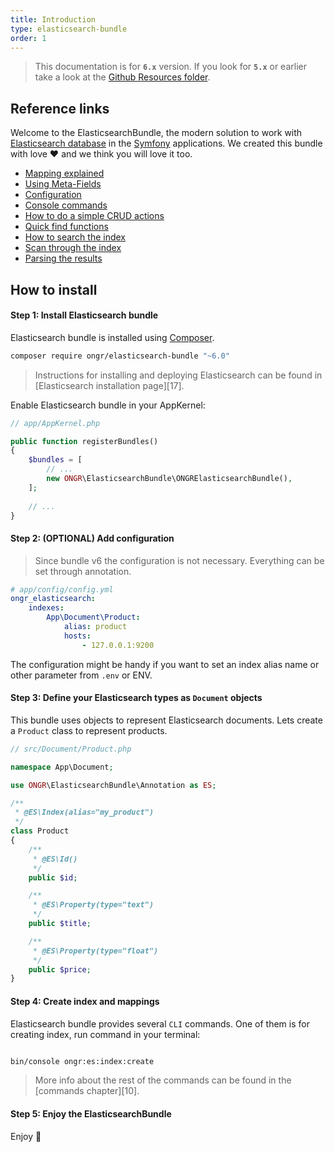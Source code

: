 ```yaml
---
title: Introduction
type: elasticsearch-bundle
order: 1
---
```


> This documentation is for **`6.x`** version. If you look for **`5.x`** or earlier take a look at the [Github Resources folder](https://github.com/ongr-io/ElasticsearchBundle/tree/5.2/Resources/doc).

## Reference links

Welcome to the ElasticsearchBundle, the modern solution to work with [Elasticsearch database](https://www.elastic.co/products/elasticsearch) in the [Symfony](https://github.com/symfony/symfony-standard) applications. We created this bundle with love :heart: and we think you will love it too.

* [Mapping explained](mapping.md)
* [Using Meta-Fields](meta_fields.md)
* [Configuration](configuration.md)
* [Console commands](commands.md)
* [How to do a simple CRUD actions](crud.md)
* [Quick find functions](find_functions.md)
* [How to search the index](search.md)
* [Scan through the index](scan.md)
* [Parsing the results](results_parsing.md)

## How to install

#### Step 1: Install Elasticsearch bundle

Elasticsearch bundle is installed using [Composer](https://getcomposer.org).

```bash
composer require ongr/elasticsearch-bundle "~6.0"
```

> Instructions for installing and deploying Elasticsearch can be found in
 [Elasticsearch installation page][17].

Enable Elasticsearch bundle in your AppKernel:

```php
// app/AppKernel.php

public function registerBundles()
{
    $bundles = [
        // ...
        new ONGR\ElasticsearchBundle\ONGRElasticsearchBundle(),
    ];
    
    // ...
}

```

#### Step 2: (OPTIONAL) Add configuration

> Since bundle v6 the configuration is not necessary. Everything can be set through annotation. 

```yaml
# app/config/config.yml
ongr_elasticsearch:
    indexes:
        App\Document\Product:
            alias: product
            hosts:
                - 127.0.0.1:9200
```

The configuration might be handy if you want to set an index alias name or other parameter from `.env` or ENV. 


#### Step 3: Define your Elasticsearch types as `Document` objects

This bundle uses objects to represent Elasticsearch documents. Lets create a `Product` class to represent products.

```php
// src/Document/Product.php

namespace App\Document;

use ONGR\ElasticsearchBundle\Annotation as ES;

/**
 * @ES\Index(alias="my_product")
 */
class Product
{
    /**
     * @ES\Id()
     */
    public $id;

    /**
     * @ES\Property(type="text")
     */
    public $title;

    /**
     * @ES\Property(type="float")
     */
    public $price;
}

```

#### Step 4: Create index and mappings

Elasticsearch bundle provides several `CLI` commands. One of them is for creating index, run command in your terminal:

```bash

bin/console ongr:es:index:create

```

> More info about the rest of the commands can be found in the [commands chapter][10].


#### Step 5: Enjoy the ElasticsearchBundle

Enjoy :rocket: